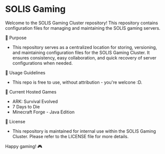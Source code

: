 # SOLIS Gaming
Welcome to the SOLIS Gaming Cluster repository! This repository contains configuration files for managing and maintaining the SOLIS gaming servers.

📌 Purpose
- This repository serves as a centralized location for storing, versioning, and maintaining configuration files for the SOLIS Gaming Cluster. It ensures consistency, easy collaboration, and quick recovery of server configurations when needed.

🔄 Usage Guidelines
- This repo is free to use, without attribution - you're welcone :D.

🚀 Current Hosted Games
- ARK: Survival Evolved
- 7 Days to Die
- Minecraft Forge - Java Edition

📜 License
- This repository is maintained for internal use within the SOLIS Gaming Cluster. Please refer to the LICENSE file for more details.

Happy gaming! 🎮


